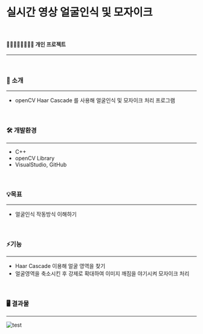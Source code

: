 # 실시간 영상 얼굴인식 및 모자이크
<br/>

#### 👨🏻‍👩🏻‍👧🏻‍👦🏻 개인 프로젝트
---  
<br/>


  
### 📢 소개
---
+ openCV Haar Cascade 를 사용해 얼굴인식 및 모자이크 처리 프로그램
<br/><br/><br/>

### 🛠️ 개발환경
---
+ C++
+ openCV Library
+ VisualStudio, GitHub
<br/><br/><br/>



### 💡목표
---
+ 얼굴인식 작동방식 이해하기
<br/><br/><br/>


### ⚡기능
---
+ Haar Cascade 이용해 얼굴 영역을 찾기
+ 얼굴영역을 축소시킨 후 강제로 확대하여 이미지 깨짐을 야기시켜 모자이크 처리
  <br/><br/><br/>

### 🖥️ 결과물
---
![test](https://github.com/oracle312/opencv_facemosaic/assets/72733953/2d8922b7-6896-4a5a-9286-388745d2bd91)

